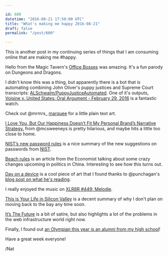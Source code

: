 ```yaml
---

id: 600
datetime: "2016-08-21 17:50:00 UTC"
title: "What's making me happy 2016-08-21"
draft: false
permalink: "/post/600"

---
```


This is another post in my continuing series of things that I am consuming online that are making me #happy.

Hello from the Magic Tavern's [Office Bosses](http://hellofromthemagictavern.com/2015/10/12/32-offices-bosses/) was amazing. It's a fun parody on Dungeons and Dragons.

I didn't know this was a thing, but apparently there is a bot that is automating combining John Oliver's puppy justices and Supreme Court transcripts: [ALSchwalm/PuppyJusticeAutomated](https://github.com/ALSchwalm/PuppyJusticeAutomated). One of it's outputs, [Voisine v. United States: Oral Argument - February 29, 2016](https://www.youtube.com/watch?v=H5lLpEG6AII&feature=youtu.be) is a fantastic watch.

Check out @mrmrs_ [marquee](http://mrmrs.io/marquee/) for a little plain text art.

[I Love You, But Our Happiness Doesn’t Fit My Personal Brand’s Narrative Strategy.](https://www.mcsweeneys.net/articles/i-love-you-but-our-happiness-doesnt-fit-my-personal-brands-narrative-strategy) from @mcsweeneys is pretty hilarious, and maybe hits a little too close to home.

[NIST’s new password rules](https://nakedsecurity.sophos.com/2016/08/18/nists-new-password-rules-what-you-need-to-know/) is a nice summary of the new suggestions on passwords from [NIST](https://en.wikipedia.org/wiki/National_Institute_of_Standards_and_Technology).

[Beach rules](http://www.economist.com/news/leaders/21705328-rumours-china-have-become-everyones-problem-beach-rules?fsrc=scn/tw/te/pe/ed/beachrules) is an article from the Economist talking about some crazy changes upcoming in politics in China. Interesting to see how this turns out.

[Day on a device](http://www.pierrebuttin.com/work/dayonadevice/) is a cool piece of art that I found thanks to @punchagan's [blog post on what he's reading](https://punchagan.muse-amuse.in/posts/what-i-liked-2016-07-10.html).

I really enjoyed the music on [XLR8R #449: Melodie](http://pca.st/NPGp).

[This is Your Life in Silicon Valley](https://medium.com/@subes01/this-is-your-life-in-silicon-valley-933091235095#.f1p1vjga2) is a decent summary of why I don't plan on moving back to the bay any time soon.

[It’s The Future](https://circleci.com/blog/its-the-future/) is a bit of satire, but also highlights a lot of the problems in the web infrastructure world right now.

Finally, I found out [an Olympian this year is an alumni from my high school](http://www.pressdemocrat.com/sports/5983992-181/gold-medalist-maya-dirado-visits)!

Have a great week everyone!

/Nat

